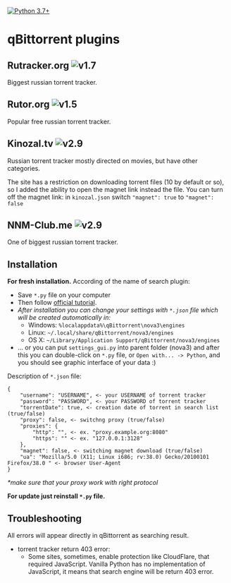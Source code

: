 [![Python 3.7+](https://img.shields.io/badge/python-%3E%3D%20v3.7-blue)](https://www.python.org/downloads/release/python-370/)
# qBittorrent plugins

## Rutracker.org ![v1.7](https://img.shields.io/badge/v1.7-blue)
Biggest russian torrent tracker.

## Rutor.org ![v1.5](https://img.shields.io/badge/v1.5-blue)
Popular free russian torrent tracker.

## Kinozal.tv ![v2.9](https://img.shields.io/badge/v2.9-blue)
Russian torrent tracker mostly directed on movies, but have other categories.

The site has a restriction on downloading torrent files (10 by default or so), so I added the ability to open the magnet link instead the file.
You can turn off the magnet link: in `kinozal.json` switch `"magnet": true` to `"magnet": false`

## NNM-Club.me ![v2.9](https://img.shields.io/badge/v2.9-blue)
One of biggest russian torrent tracker.

## Installation
**For fresh installation.**
According of the name of search plugin:
* Save `*.py` file on your computer
* Then follow [official tutorial](https://github.com/qbittorrent/search-plugins/wiki/Install-search-plugins).
* _After installation you can change your settings with `*.json` file which will be created automatically in:_
  * Windows: `%localappdata%\qBittorrent\nova3\engines`
  * Linux: `~/.local/share/qBittorrent/nova3/engines`
  * OS X: `~/Library/Application Support/qBittorrent/nova3/engines`
* ... or you can put `settings_gui.py` into parent folder (nova3) and after this you can double-click on `*.py` file, or `Open with... -> Python`, and you should see graphic interface of your data :) 

Description of `*.json` file:
```
{
    "username": "USERNAME", <- your USERNAME of torrent tracker
    "password": "PASSWORD", <- your PASSWORD of torrent tracker
    "torrentDate": true, <- creation date of torrent in search list (true/false)
    "proxy": false, <- switchng proxy (true/false)
    "proxies": {
        "http": "", <- ex. "proxy.example.org:8080"
        "https": "" <- ex. "127.0.0.1:3128"
    },
    "magnet": false, <- switching magnet download (true/false)
    "ua": "Mozilla/5.0 (X11; Linux i686; rv:38.0) Gecko/20100101 Firefox/38.0 " <- browser User-Agent
}
```
_*make sure that your proxy work with right protocol_

**For update just reinstall `*.py` file.**

## Troubleshooting
All errors will appear directly in qBittorrent as searching result.
* torrent tracker return 403 error:
  - Some sites, sometimes, enable protection like CloudFlare, that required JavaScript. Vanilla Python has no implementation of JavaScript, it means that search engine will be return 403 error. 
